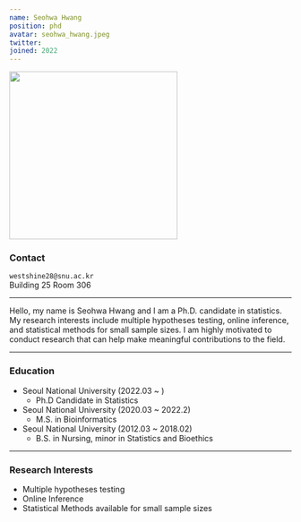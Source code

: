 ```yaml
---
name: Seohwa Hwang
position: phd
avatar: seohwa_hwang.jpeg
twitter:
joined: 2022
---
```


<img width="300" src="{{site.baseurl}}/images/people/{{page.avatar}}" data-action="zoom">

### Contact

<i class="fa fa-envelope-o"></i>  `westshine28@snu.ac.kr`<br>
<i class="fa fa-building"></i> Building 25 Room 306 <br>

<hr>

Hello, my name is Seohwa Hwang and I am a Ph.D. candidate in statistics. My research interests include multiple hypotheses testing, online inference, and statistical methods for small sample sizes.  I am highly motivated to conduct research that can help make meaningful contributions to the field.

<hr>

### Education

* Seoul National University (2022.03 ~ )
    - Ph.D Candidate in Statistics
* Seoul National University (2020.03 ~ 2022.2)
    - M.S. in Bioinformatics
* Seoul National University (2012.03 ~ 2018.02)
    - B.S. in Nursing, minor in Statistics and Bioethics

<hr>

### Research Interests

* Multiple hypotheses testing
* Online Inference
* Statistical Methods available for small sample sizes